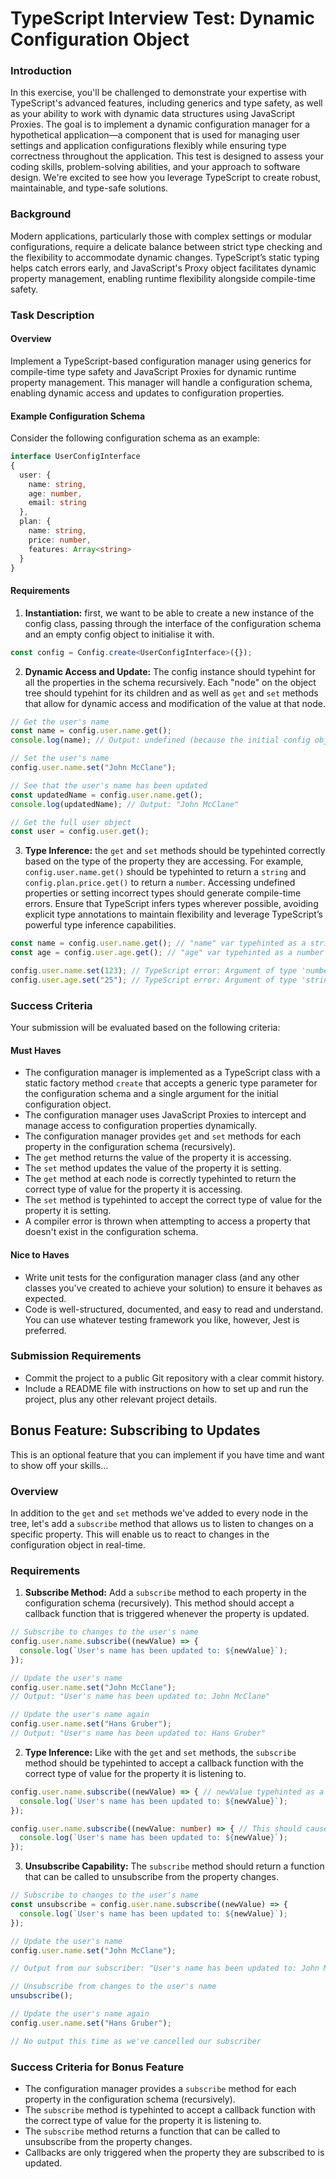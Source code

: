 # TypeScript Interview Test: Dynamic Configuration Object

### Introduction

In this exercise, you'll be challenged to demonstrate your expertise with TypeScript's advanced features, including generics and type safety, as well as your ability to work with dynamic data structures using JavaScript Proxies. The goal is to implement a dynamic configuration manager for a hypothetical application—a component that is used for managing user settings and application configurations flexibly while ensuring type correctness throughout the application. This test is designed to assess your coding skills, problem-solving abilities, and your approach to software design. We're excited to see how you leverage TypeScript to create robust, maintainable, and type-safe solutions.

### Background

Modern applications, particularly those with complex settings or modular configurations, require a delicate balance between strict type checking and the flexibility to accommodate dynamic changes. TypeScript’s static typing helps catch errors early, and JavaScript's Proxy object facilitates dynamic property management, enabling runtime flexibility alongside compile-time safety.

### Task Description

#### Overview

Implement a TypeScript-based configuration manager using generics for compile-time type safety and JavaScript Proxies for dynamic runtime property management. This manager will handle a configuration schema, enabling dynamic access and updates to configuration properties.

#### Example Configuration Schema

Consider the following configuration schema as an example:

```typescript
interface UserConfigInterface
{
  user: {
    name: string,
    age: number,
    email: string
  },
  plan: {
    name: string,
    price: number,
    features: Array<string>
  }
}
```

#### Requirements

1. **Instantiation:** first, we want to be able to create a new instance of the config class, passing through the interface of the configuration schema and an empty config object to initialise it with.

```typescript
const config = Config.create<UserConfigInterface>({});
```

2. **Dynamic Access and Update:** The config instance should typehint for all the properties in the schema recursively. Each "node" on the object tree should typehint for its children and as well as `get` and `set` methods that allow for dynamic access and modification of the value at that node.

```typescript
// Get the user's name
const name = config.user.name.get();
console.log(name); // Output: undefined (because the initial config object passed to the constructor above is empty)

// Set the user's name
config.user.name.set("John McClane");

// See that the user's name has been updated
const updatedName = config.user.name.get();
console.log(updatedName); // Output: "John McClane"

// Get the full user object
const user = config.user.get();
```

3. **Type Inference:**  the `get` and `set` methods should be typehinted correctly based on the type of the property they are accessing. For example, `config.user.name.get()` should be typehinted to return a `string` and `config.plan.price.get()` to return a `number`. Accessing undefined properties or setting incorrect types should generate compile-time errors. Ensure that TypeScript infers types wherever possible, avoiding explicit type annotations to maintain flexibility and leverage TypeScript’s powerful type inference capabilities.

```typescript
const name = config.user.name.get(); // "name" var typehinted as a string
const age = config.user.age.get(); // "age" var typehinted as a number

config.user.name.set(123); // TypeScript error: Argument of type 'number' is not assignable to parameter of type 'string'
config.user.age.set("25"); // TypeScript error: Argument of type 'string' is not assignable to parameter of type 'number'
```

### Success Criteria

Your submission will be evaluated based on the following criteria:

#### Must Haves

- The configuration manager is implemented as a TypeScript class with a static factory method `create` that accepts a generic type parameter for the configuration schema and a single argument for the initial configuration object.
- The configuration manager uses JavaScript Proxies to intercept and manage access to configuration properties dynamically.
- The configuration manager provides `get` and `set` methods for each property in the configuration schema (recursively).
- The `get` method returns the value of the property it is accessing.
- The `set` method updates the value of the property it is setting.
- The `get` method at each node is correctly typehinted to return the correct type of value for the property it is accessing.
- The `set` method is typehinted to accept the correct type of value for the property it is setting.
- A compiler error is thrown when attempting to access a property that doesn't exist in the configuration schema.

#### Nice to Haves

- Write unit tests for the configuration manager class (and any other classes you've created to achieve your solution) to ensure it behaves as expected.
- Code is well-structured, documented, and easy to read and understand. You can use whatever testing framework you like, however, Jest is preferred.

### Submission Requirements

- Commit the project to a public Git repository with a clear commit history.
- Include a README file with instructions on how to set up and run the project, plus any other relevant project details.

## Bonus Feature: Subscribing to Updates

This is an optional feature that you can implement if you have time and want to show off your skills...

### Overview

In addition to the `get` and `set` methods we've added to every node in the tree, let's add a `subscribe` method that allows us to listen to changes on a specific property. This will enable us to react to changes in the configuration object in real-time.

### Requirements

1. **Subscribe Method:** Add a `subscribe` method to each property in the configuration schema (recursively). This method should accept a callback function that is triggered whenever the property is updated.

```typescript
// Subscribe to changes to the user's name
config.user.name.subscribe((newValue) => {
  console.log(`User's name has been updated to: ${newValue}`);
});

// Update the user's name
config.user.name.set("John McClane");
// Output: "User's name has been updated to: John McClane"

// Update the user's name again
config.user.name.set("Hans Gruber");
// Output: "User's name has been updated to: Hans Gruber"
```

2. **Type Inference:** Like with the `get` and `set` methods, the `subscribe` method should be typehinted to accept a callback function with the correct type of value for the property it is listening to.

```typescript
config.user.name.subscribe((newValue) => { // newValue typehinted as a string
  console.log(`User's name has been updated to: ${newValue}`);
});

config.user.name.subscribe((newValue: number) => { // This should cause a compiler error because the "name" property we're trying to subscribe to is a string
  console.log(`User's name has been updated to: ${newValue}`);
});
```

3. **Unsubscribe Capability:** The `subscribe` method should return a function that can be called to unsubscribe from the property changes.

```typescript
// Subscribe to changes to the user's name
const unsubscribe = config.user.name.subscribe((newValue) => {
  console.log(`User's name has been updated to: ${newValue}`);
});

// Update the user's name
config.user.name.set("John McClane");

// Output from our subscriber: "User's name has been updated to: John McClane"

// Unsubscribe from changes to the user's name
unsubscribe();

// Update the user's name again
config.user.name.set("Hans Gruber");

// No output this time as we've cancelled our subscriber
```

### Success Criteria for Bonus Feature

- The configuration manager provides a `subscribe` method for each property in the configuration schema (recursively).
- The `subscribe` method is typehinted to accept a callback function with the correct type of value for the property it is listening to.
- The `subscribe` method returns a function that can be called to unsubscribe from the property changes.
- Callbacks are only triggered when the property they are subscribed to is updated.
